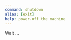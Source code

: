 ```yaml
---
command: shutdown
alias: [exit]
help: power-off the machine
---
```


[](sleep:50)
Wait ...
[](sleep:1000)
[](system:clear)
[](sleep:1000)
[](system:shutdown)
